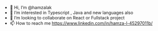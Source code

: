 - 👋 Hi, I’m @hamzalak
- 👀 I’m interested in Typescript , Java and new languages also 
- 💞️ I’m looking to collaborate on React or Fullstack project
- 📫 How to reach me  https://www.linkedin.com/in/hamza-l-45297011b/

<!---
hamzalak/hamzalak is a ✨ special ✨ repository because its `README.md` (this file) appears on your GitHub profile.
You can click the Preview link to take a look at your changes.
--->
